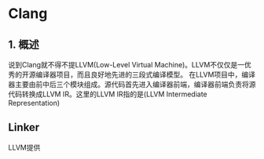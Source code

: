 # Clang
## 1. 概述
说到Clang就不得不提LLVM(Low-Level Virtual Machine)。LLVM不仅仅是一优秀的开源编译器项目，而且良好地先进的三段式编译模型。
在LLVM项目中，编译器主要由前中后三个模块组成。源代码首先进入编译器前端，编译器前端负责将源代码转换成LLVM IR。这里的LLVM IR指的是(LLVM  Intermediate Representation)
## Linker
LLVM提供